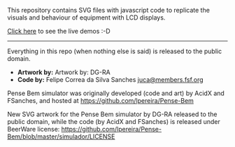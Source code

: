 This repository contains SVG files with javascript code to replicate the visuals and behaviour of equipment with LCD displays.

[Click here](https://felipesanches.github.io/lcd-displays-in-svg/) to see the live demos :-D

----
Everything in this repo (when nothing else is said) is released to the public domain.

* **Artwork by:** Artwork by: DG-RA
* **Code by:** Felipe Correa da Silva Sanches <juca@members.fsf.org>

Pense Bem simulator was originally developed (code and art) by AcidX and FSanches, and hosted at https://github.com/lpereira/Pense-Bem

New SVG artwork for the Pense Bem simulator by DG-RA released to the public domain, while the code (by AcidX and FSanches) is released under BeerWare license: https://github.com/lpereira/Pense-Bem/blob/master/simulador/LICENSE


